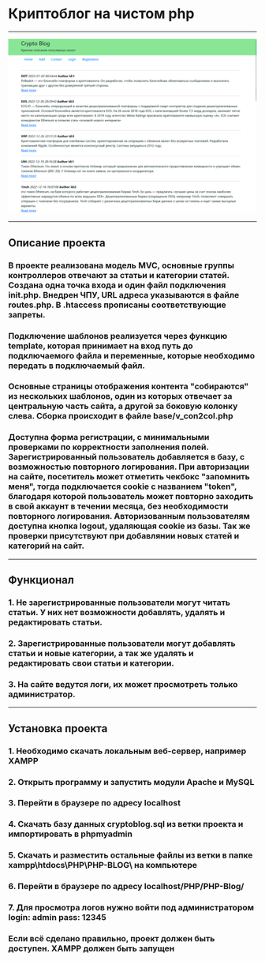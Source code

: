 # Криптоблог на чистом php
___
![blog-preview](blog.gif)
___
## Описание проекта

### В проекте реализована модель MVC, основные группы контроллеров отвечают за статьи и категории статей. Создана одна точка входа и один файл подключения init.php. Внедрен ЧПУ, URL адреса указываются в файле routes.php. В .htaccess прописаны соответствующие запреты.
### Подключение шаблонов реализуется через функцию template, которая принимает на вход путь до подключаемого файла и переменные, которые необходимо передать в подключаемый файл.
### Основные страницы отображения контента "собираются" из нескольких шаблонов, один из которых отвечает за центральную часть сайта, а другой за боковую колонку слева. Сборка происходит в файле base/v_con2col.php
### Доступна форма регистрации, с минимальными проверками по корректности заполнения полей. Зарегистрированный пользователь добавляется в базу, с возможностью повторного логирования. При авторизации на сайте, посетитель может отметить чекбокс "запомнить меня", тогда подключается cookie с названием "token", благодаря которой пользователь может повторно заходить в свой аккаунт в течении месяца, без необходимости повторного логирования. Авторизованным пользователям доступна кнопка logout, удаляющая cookie из базы. Так же проверки присутствуют при добавлянии новых статей и категорий на сайт.
___
## Функционал

### 1. Не зарегистрированные пользователи могут читать статьи. У них нет возможности добавлять, удалять и редактировать статьи.
### 2. Зарегистрированные пользователи могут добавлять статьи и новые категории, а так же удалять и редактировать свои статьи и категории.
### 3. На сайте ведутся логи, их может просмотреть только администратор.
___
## Установка проекта

### 1. Необходимо скачать локальным веб-сервер, например XAMPP
### 2. Открыть программу и запустить модули Apache и MySQL
### 3. Перейти в браузере по адресу localhost
### 4. Скачать базу данных cryptoblog.sql из ветки проекта и импортировать в phpmyadmin
### 5. Скачать и разместить остальные файлы из ветки в папке xampp\htdocs\PHP\PHP-BLOG\ на компьютере 
### 6. Перейти в браузере по адресу localhost/PHP/PHP-Blog/  
### 7. Для просмотра логов нужно войти под администратором login: admin pass: 12345 
### Если всё сделано правильно, проект должен быть доступен. XAMPP должен быть запущен
